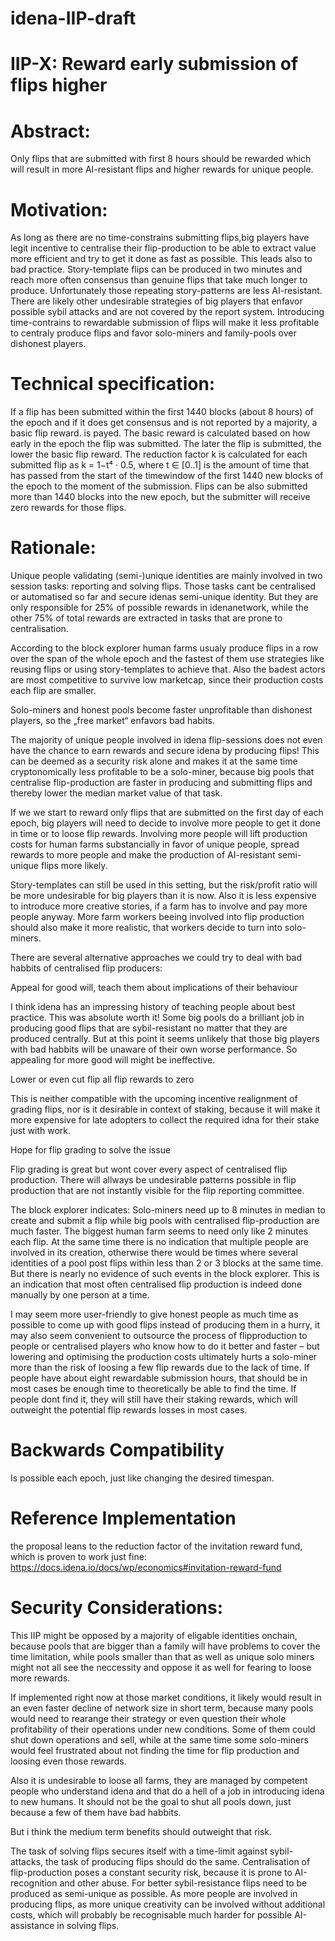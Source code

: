 # idena-IIP-draft

# IIP-X: Reward early submission of flips higher

# Abstract: 
 Only flips that are submitted with first 8 hours should be rewarded which will result in more AI-resistant flips and higher rewards for unique people.

# Motivation:

As long as there are no time-constrains submitting flips,big players have legit incentive to centralise their flip-production to be able to extract value more efficient and try to get it done as fast as possible. This leads also to bad practice. Story-template flips can be produced in two minutes and reach more often consensus than genuine flips that take much longer to produce. Unfortunately those repeating story-patterns are less AI-resistant. There are likely other undesirable strategies of big players that enfavor possible sybil attacks and are not covered by the report system. Introducing time-contrains to rewardable submission of flips will make it less profitable to centraly produce flips and favor solo-miners and family-pools over dishonest players.


# Technical specification:

If a flip has been submitted within the first 1440 blocks (about 8 hours) of  the epoch and if it does get consensus and is not reported by a majority, a basic flip reward. is payed. The basic reward is calculated based on how early in the epoch the flip was submitted. The later the flip is submitted, the lower the basic flip reward. The reduction factor k is calculated for each submitted flip as k = 1−t⁴ · 0.5, where t ∈ [0..1] is the amount of time that has passed from the start of the timewindow of the first 1440 new blocks of the epoch to the moment of the submission. Flips can be also submitted more than 1440 blocks into the new epoch, but the submitter will receive zero rewards for those flips.


# Rationale:

Unique people validating (semi-)unique identities are mainly involved in two session tasks: reporting and solving flips. Those tasks cant be centralised or automatised so far and secure idenas semi-unique identity. But they are only responsible for 25% of possible rewards in idenanetwork, while the other 75% of total rewards are extracted in tasks that are prone to centralisation. 

According to the block explorer human farms usualy produce flips in a row over the span of the whole epoch and the fastest of them use strategies like reusing flips or using story-templates to achieve that. Also the badest actors are most competitive to survive low marketcap, since their production costs each flip are smaller. 

Solo-miners and honest pools become faster unprofitable than dishonest players, so the „free market“ enfavors bad habits. 

The majority of unique people involved in idena flip-sessions  does not even have the chance to earn rewards and secure idena by producing flips! This can be deemed as a security risk alone and makes it at the same time cryptonomically less profitable to be a solo-miner, because big pools that centralise flip-production are faster in producing and submitting flips and thereby lower the median market value of that task. 

If we we start to reward only flips that are submitted on the first day of each epoch, big players will need to decide to involve more people to get it done in time or to loose flip rewards.
Involving more people will lift production costs for human farms substancially in favor of unique people, spread rewards to more people and make the production of AI-resistant semi-unique flips more likely. 

Story-templates can still be used in this setting, but the risk/profit ratio will be more undesirable for big players than it is now. Also it is less expensive to introduce more creative stories, if a farm has to involve and pay more people anyway. More farm workers beeing involved into flip production should also make it more realistic, that workers decide to turn into solo-miners.

There are several alternative approaches we could try to deal with bad habbits of centralised flip producers:

Appeal for good will, teach them about implications of their behaviour

I think idena has an impressing history of teaching people about best practice. This was absolute worth it! Some big pools do a brilliant job in producing good flips that are sybil-resistant no matter that they are produced centrally. But at this point it seems unlikely that those big players with bad habbits will be unaware of their own worse performance. So appealing for more good will might be ineffective.

Lower or even cut flip all flip rewards to zero

This is neither compatible with the upcoming incentive realignment of grading flips, nor is it desirable in context of staking, because it will make it more expensive for late adopters to collect the required idna for their stake just with work.

Hope for flip grading to solve the issue

Flip grading is great but wont cover every aspect of centralised flip production. There will allways be undesirable patterns possible in flip production that are not instantly visible for the flip reporting committee. 

The block explorer indicates: Solo-miners need up to 8 minutes in median to create and submit a flip while big pools with centralised flip-production are much faster. The biggest human farm seems to need only like 2 minutes each flip. At the same time there is no indication that multiple people are involved in its creation, otherwise there would be times where several identities of a pool post flips within less than 2 or 3 blocks at the same time. But there is nearly no evidence of such events in the block explorer. This is an indication that most often centralised flip production is indeed done manually by one person at a time. 

I may seem more user-friendly to give honest people as much time as possible to come up with good flips instead of producing them in a hurry, it may also seem convenient to outsource the process of flipproduction to people or centralised players who know how to do it better and faster – but lowering and optimising the production costs ultimately hurts a solo-miner more than the risk of loosing a few flip rewards due to the lack of time. If people have about eight rewardable submission hours, that should be in most cases be enough time to theoretically be able to find the time. If people dont find it, they will still have their staking rewards, which will outweight the potential flip rewards losses in most cases.


# Backwards Compatibility 

Is possible each epoch, just like changing the desired timespan.

# Reference Implementation 

the proposal leans to the reduction factor of the invitation reward fund, which is proven to work just fine: https://docs.idena.io/docs/wp/economics#invitation-reward-fund

# Security Considerations:

This IIP might be opposed by a majority of eligable identities onchain, because pools that are bigger than a family will have problems to cover the time limitation, while pools smaller than that as well as unique solo miners might not all see the neccessity and oppose it as well for fearing to loose more rewards. 

If implemented right now at those market conditions, it likely would result in an even faster decline of network size in short term, because many pools would need to rearange their strategy or even question their whole profitability of their operations under new conditions. Some of them could shut down operations and sell, while at the same time some solo-miners would feel frustrated about not finding the time for flip production and loosing even those rewards.

Also it is undesirable to loose all farms, they are managed by competent people who understand idena and that do a hell of a job in introducing idena to new humans. It should not be the goal to shut all pools down, just because a few of them have bad habbits.

But i think the medium term benefits should outweight that risk. 

The task of solving flips secures itself with a time-limit against sybil-attacks, the task of producing flips should do the same. Centralisation of flip-production poses a constant security risk, because it is prone to AI-recognition and other abuse. For better sybil-resistance flips need to be produced as semi-unique as possible. As more people are involved in producing flips, as more unique creativity can be involved without additional costs, which will probably be recognisable much harder for possible AI-assistance in solving flips.
